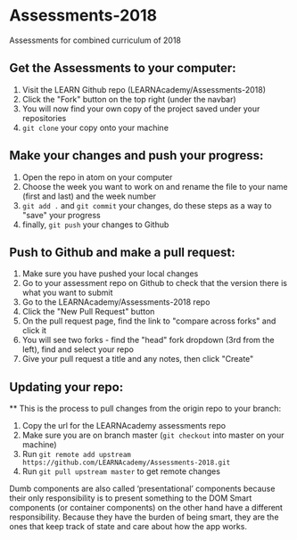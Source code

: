# Assessments-2018

Assessments for combined curriculum of 2018

## Get the Assessments to your computer:

1. Visit the LEARN Github repo (LEARNAcademy/Assessments-2018)
2. Click the "Fork" button on the top right (under the navbar)
3. You will now find your own copy of the project saved under your repositories
3. `git clone` your copy onto your machine

## Make your changes and push your progress:

1. Open the repo in atom on your computer
2. Choose the week you want to work on and rename the file to your name (first and last) and the week number
3. `git add .` and `git commit` your changes, do these steps as a way to "save" your progress
4. finally, `git push` your changes to Github


## Push to Github and make a pull request:

1. Make sure you have pushed your local changes
2. Go to your assessment repo on Github to check that the version there is what you want to submit
3. Go to the LEARNAcademy/Assessments-2018 repo
4. Click the "New Pull Request" button
5. On the pull request page, find the link to "compare across forks" and click it
6. You will see two forks - find the "head" fork dropdown (3rd from the left), find and select your repo
7. Give your pull request a title and any notes, then click "Create"

## Updating your repo:
** This is the process to pull changes from the origin repo to your branch:

1. Copy the url for the LEARNAcademy assessments repo
2. Make sure you are on branch master (`git checkout` into master on your machine)
3. Run `git remote add upstream https://github.com/LEARNAcademy/Assessments-2018.git`
4. Run `git pull upstream master` to get remote changes

Dumb components are also called ‘presentational’ components because their only responsibility is to present something to the DOM
Smart components (or container components) on the other hand have a different responsibility. Because they have the burden of being smart,
they are the ones that keep track of state and care about how the app works.
